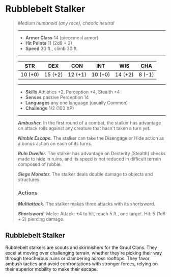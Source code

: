 # Rubblebelt Stalker
>*Medium humanoid (any race), chaotic neutral*
>___
>- **Armor Class** 14 (piecemeal armor)
>- **Hit Points** 11 (2d8 + 2)
>- **Speed** 30 ft., climb 30 ft.
>___
>|STR|DEX|CON|INT|WIS|CHA|
>|:---:|:---:|:---:|:---:|:---:|:---:|
>|10 (+0)|15 (+2)|12 (+1)|10 (+0)|14 (+2)|8 (-1)|
>___
>- **Skills** Athletics +2, Perception +4, Stealth +4
>- **Senses** passive Perception 14
>- **Languages** any one language (usually Common)
>- **Challenge** 1/2 (100 XP)
>___
>***Ambusher.*** In the first round of a combat, the stalker has advantage on attack rolls against any creature that hasn't taken a turn yet.  
>
>***Nimble Escape.*** The stalker can take the Disengage or Hide action as a bonus action on each of its turns.  
>
>***Ruin Dweller.*** The stalker has advantage on Dexterity (Stealth) checks made to hide in ruins, and its speed is not reduced in difficult terrain composed of rubble.  
>
>***Siege Monster.*** The stalker deals double damage to objects and structures.  
>
>### Actions
>***Multiattack.*** The stalker makes three attacks with its shortsword.  
>
>***Shortsword.*** Melee Attack: +4 to hit, reach 5 ft., one target. Hit: 5 (1d6 + 2) piercing damage.
## Rubblebelt Stalker
Rubblebelt stalkers are scouts and skirmishers for the Gruul Clans. They excel at moving over challenging terrain, whether they're picking their way through treacherous ruins or clambering across rooftops. They favor ambush tactics and avoid confrontations with stronger forces, relying on their superior mobility to make their escape.